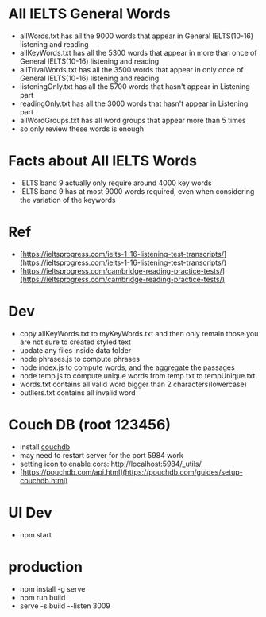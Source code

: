 # All IELTS General Words

- allWords.txt has all the 9000 words that appear in General IELTS(10-16) listening and reading
- allKeyWords.txt has all the 5300 words that appear in more than once of General IELTS(10-16) listening and reading
- allTrivalWords.txt has all the 3500 words that appear in only once of General IELTS(10-16) listening and reading
- listeningOnly.txt has all the 5700 words that hasn't appear in Listening part
- readingOnly.txt has all the 3000 words that hasn't appear in Listening part
- allWordGroups.txt has all word groups that appear more than 5 times
- so only review these words is enough

# Facts about All IELTS Words

- IELTS band 9 actually only require around 4000 key words
- IELTS band 9 has at most 9000 words required, even when considering the variation of the keywords

# Ref

- [https://ieltsprogress.com/ielts-1-16-listening-test-transcripts/](https://ieltsprogress.com/ielts-1-16-listening-test-transcripts/)
- [https://ieltsprogress.com/cambridge-reading-practice-tests/](https://ieltsprogress.com/cambridge-reading-practice-tests/)

# Dev

- copy allKeyWords.txt to myKeyWords.txt and then only remain those you are not sure to created styled text
- update any files inside data folder
- node phrases.js to compute phrases
- node index.js to compute words, and the aggregate the passages
- node temp.js to compute unique words from temp.txt to tempUnique.txt
- words.txt contains all valid word bigger than 2 characters(lowercase)
- outliers.txt contains all invalid word

# Couch DB (root 123456)

- install [couchdb](https://pouchdb.com/guides/setup-couchdb.html)
- may need to restart server for the port 5984 work
- setting icon to enable cors: http://localhost:5984/\_utils/
- [https://pouchdb.com/api.html](https://pouchdb.com/guides/setup-couchdb.html)

# UI Dev

- npm start

# production
- npm install -g serve
- npm run build
- serve -s build --listen 3009